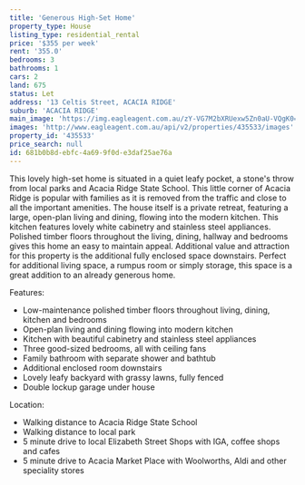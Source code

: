 ```yaml
---
title: 'Generous High-Set Home'
property_type: House
listing_type: residential_rental
price: '$355 per week'
rent: '355.0'
bedrooms: 3
bathrooms: 1
cars: 2
land: 675
status: Let
address: '13 Celtis Street, ACACIA RIDGE'
suburb: 'ACACIA RIDGE'
main_image: 'https://img.eagleagent.com.au/zY-VG7M2bXRUexw5Zn0aU-VQgK0=/1280x854/smart/https://s3-us-west-2.amazonaws.com/eagleagent-orig/images/6825326/424109998-image-M.jpg'
images: 'http://www.eagleagent.com.au/api/v2/properties/435533/images'
property_id: '435533'
price_search: null
id: 681b0b8d-ebfc-4a69-9f0d-e3daf25ae76a
---
```

This lovely high-set home is situated in a quiet leafy pocket, a stone's throw from local parks and Acacia Ridge State School. This little corner of Acacia Ridge is popular with families as it is removed from the traffic and close to all the important amenities. The house itself is a private retreat, featuring a large, open-plan living and dining, flowing into the modern kitchen. This kitchen features lovely white cabinetry and stainless steel appliances. Polished timber floors throughout the living, dining, hallway and bedrooms gives this home an easy to maintain appeal. Additional value and attraction for this property is the additional fully enclosed space downstairs. Perfect for additional living space, a rumpus room or simply storage, this space is a great addition to an already generous home.


Features:

*  Low-maintenance polished timber floors throughout living, dining, kitchen and bedrooms
*  Open-plan living and dining flowing into modern kitchen
*  Kitchen with beautiful cabinetry and stainless steel appliances
*  Three good-sized bedrooms, all with ceiling fans
*  Family bathroom with separate shower and bathtub
*  Additional enclosed room downstairs
*  Lovely leafy backyard with grassy lawns, fully fenced
*  Double lockup garage under house

Location:

*  Walking distance to Acacia Ridge State School
*  Walking distance to local park
*  5 minute drive to local Elizabeth Street Shops with IGA, coffee shops and cafes
*  5 minute drive to Acacia Market Place with Woolworths, Aldi and other speciality stores